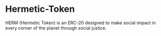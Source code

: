 # Hermetic-Token
HERM (Hermetic Token) is an ERC-20 designed to make social impact in every corner of the planet through social justice.
